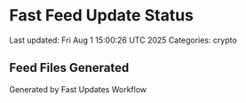 # Fast Feed Update Status
Last updated: Fri Aug  1 15:00:26 UTC 2025
Categories: crypto

## Feed Files Generated

Generated by Fast Updates Workflow
